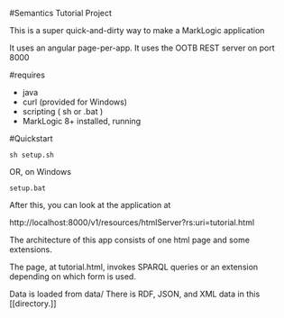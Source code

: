 #Semantics Tutorial Project

This is a super quick-and-dirty way to make a MarkLogic application

It uses an angular page-per-app.  It uses the OOTB REST server on port 8000

#requires

* java
* curl  (provided for Windows)
* scripting ( sh or .bat )
* MarkLogic 8+ installed, running

#Quickstart

```
sh setup.sh
```

OR, on Windows

```
setup.bat
```

After this, you can look at the application at

http://localhost:8000/v1/resources/htmlServer?rs:uri=tutorial.html

The architecture of this app consists of one html page and some extensions.

The page, at tutorial.html, invokes SPARQL queries or an extension depending on 
which form is used.

Data is loaded from data/  There is RDF, JSON, and XML data in this [[directory.]]

